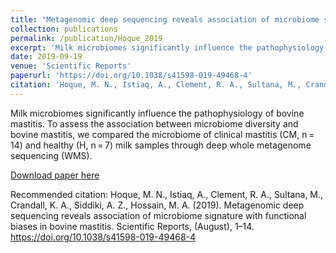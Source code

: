 ```yaml
---
title: "Metagenomic deep sequencing reveals association of microbiome signature with functional biases in bovine mastitis."
collection: publications
permalink: /publication/Hoque_2019
excerpt: 'Milk microbiomes significantly influence the pathophysiology of bovine mastitis. To assess the association between microbiome diversity and bovine mastitis, we compared the microbiome of clinical mastitis (CM, n = 14) and healthy (H, n = 7) milk samples through deep whole metagenome sequencing (WMS).'
date: 2019-09-19
venue: 'Scientific Reports'
paperurl: 'https://doi.org/10.1038/s41598-019-49468-4'
citation: 'Hoque, M. N., Istiaq, A., Clement, R. A., Sultana, M., Crandall, K. A., Siddiki, A. Z., Hossain, M. A. (2019). Metagenomic deep sequencing reveals association of microbiome signature with functional biases in bovine mastitis. Scientific Reports, (August), 1–14. https://doi.org/10.1038/s41598-019-49468-4'
---
```

Milk microbiomes significantly influence the pathophysiology of bovine mastitis. To assess the association between microbiome diversity and bovine mastitis, we compared the microbiome of clinical mastitis (CM, n = 14) and healthy (H, n = 7) milk samples through deep whole metagenome sequencing (WMS).

[Download paper here](http://rebeclem.github.io/files/Hoque_2019.pdf)

Recommended citation: Hoque, M. N., Istiaq, A., Clement, R. A., Sultana, M., Crandall, K. A., Siddiki, A. Z., Hossain, M. A. (2019). Metagenomic deep sequencing reveals association of microbiome signature with functional biases in bovine mastitis. Scientific Reports, (August), 1–14. https://doi.org/10.1038/s41598-019-49468-4
